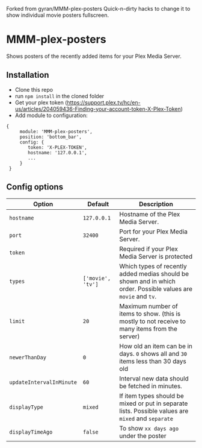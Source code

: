 Forked from gyran/MMM-plex-posters
Quick-n-dirty hacks to change it to show individual movie posters fullscreen.


# MMM-plex-posters

Shows posters of the recently added items for your Plex Media Server.

## Installation

- Clone this repo
- run `npm install` in the cloned folder
- Get your plex token (https://support.plex.tv/hc/en-us/articles/204059436-Finding-your-account-token-X-Plex-Token)
- Add module to configuration:

```
{
     module: 'MMM-plex-posters',
     position: 'bottom_bar',
     config: {
        token: 'X-PLEX-TOKEN',
        hostname: '127.0.0.1',
        ...
     }
 }
```

## Config options

| **Option**               | **Default**       | **Description**                                                                                                |
| ------------------------ | ----------------- | -------------------------------------------------------------------------------------------------------------- |
| `hostname`               | `127.0.0.1`       | Hostname of the Plex Media Server.                                                                             |
| `port`                   | `32400`           | Port for your Plex Media Server.                                                                               |
| `token`                  |                   | Required if your Plex Media Server is protected                                                                |
| `types`                  | `['movie', 'tv']` | Which types of recently added medias should be shown and in which order. Possible values are `movie` and `tv`. |
| `limit`                  | `20`              | Maximum number of items to show. (this is mostly to not receive to many items from the server)                 |
| `newerThanDay`           | `0`               | How old an item can be in days. `0` shows all and `30` items less than 30 days old                             |
| `updateIntervalInMinute` | `60`              | Interval new data should be fetched in minutes.                                                                |
| `displayType`            | `mixed`           | If item types should be mixed or put in separate lists. Possible values are `mixed` and `separate`             |
| `displayTimeAgo`         | `false`           | To show `xx days ago` under the poster                                                                         |
